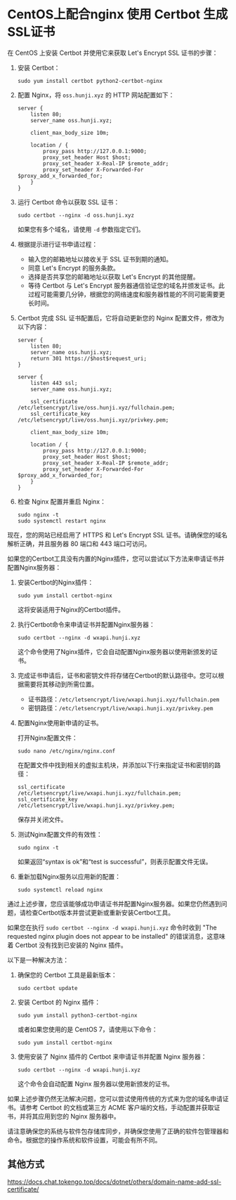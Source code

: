 # CentOS上配合nginx 使用 Certbot 生成SSL证书

在 CentOS 上安装 Certbot 并使用它来获取 Let's Encrypt SSL 证书的步骤：

1. 安装 Certbot：
   ```
   sudo yum install certbot python2-certbot-nginx
   ```

2. 配置 Nginx，将 `oss.hunji.xyz` 的 HTTP 网站配置如下：
   ```
   server {
       listen 80;
       server_name oss.hunji.xyz;

       client_max_body_size 10m;

       location / {
           proxy_pass http://127.0.0.1:9000;
           proxy_set_header Host $host;
           proxy_set_header X-Real-IP $remote_addr;
           proxy_set_header X-Forwarded-For $proxy_add_x_forwarded_for; 
       }
   }
   ```

3. 运行 Certbot 命令以获取 SSL 证书：
   ```
   sudo certbot --nginx -d oss.hunji.xyz
   ```
   如果您有多个域名，请使用 `-d` 参数指定它们。

4. 根据提示进行证书申请过程：
   - 输入您的邮箱地址以接收关于 SSL 证书到期的通知。
   - 同意 Let's Encrypt 的服务条款。
   - 选择是否共享您的邮箱地址以获取 Let's Encrypt 的其他提醒。
   - 等待 Certbot 与 Let's Encrypt 服务器通信验证您的域名并颁发证书。此过程可能需要几分钟，根据您的网络速度和服务器性能的不同可能需要更长时间。

5. Certbot 完成 SSL 证书配置后，它将自动更新您的 Nginx 配置文件，修改为以下内容：
   ```
   server {
       listen 80;
       server_name oss.hunji.xyz;
       return 301 https://$host$request_uri;
   }
   
   server {
       listen 443 ssl;
       server_name oss.hunji.xyz;

       ssl_certificate /etc/letsencrypt/live/oss.hunji.xyz/fullchain.pem;
       ssl_certificate_key /etc/letsencrypt/live/oss.hunji.xyz/privkey.pem;

       client_max_body_size 10m;

       location / {
           proxy_pass http://127.0.0.1:9000;
           proxy_set_header Host $host;
           proxy_set_header X-Real-IP $remote_addr;
           proxy_set_header X-Forwarded-For $proxy_add_x_forwarded_for; 
       }
   }
   ```

6. 检查 Nginx 配置并重启 Nginx：
   ```
   sudo nginx -t
   sudo systemctl restart nginx
   ```

现在，您的网站已经启用了 HTTPS 和 Let's Encrypt SSL 证书。请确保您的域名解析正确，并且服务器 80 端口和 443 端口可访问。




如果您的Certbot工具没有内置的Nginx插件，您可以尝试以下方法来申请证书并配置Nginx服务器：

1. 安装Certbot的Nginx插件：
   ```
   sudo yum install certbot-nginx
   ```

   这将安装适用于Nginx的Certbot插件。

2. 执行Certbot命令来申请证书并配置Nginx服务器：
   ```
   sudo certbot --nginx -d wxapi.hunji.xyz
   ```

   这个命令使用了Nginx插件，它会自动配置Nginx服务器以使用新颁发的证书。

3. 完成证书申请后，证书和密钥文件将存储在Certbot的默认路径中。您可以根据需要将其移动到所需位置。

   - 证书路径：`/etc/letsencrypt/live/wxapi.hunji.xyz/fullchain.pem`
   - 密钥路径：`/etc/letsencrypt/live/wxapi.hunji.xyz/privkey.pem`

4. 配置Nginx使用新申请的证书。

   打开Nginx配置文件：
   ```
   sudo nano /etc/nginx/nginx.conf
   ```

   在配置文件中找到相关的虚拟主机块，并添加以下行来指定证书和密钥的路径：
   ```
   ssl_certificate /etc/letsencrypt/live/wxapi.hunji.xyz/fullchain.pem;
   ssl_certificate_key /etc/letsencrypt/live/wxapi.hunji.xyz/privkey.pem;
   ```

   保存并关闭文件。

5. 测试Nginx配置文件的有效性：
   ```
   sudo nginx -t
   ```

   如果返回“syntax is ok”和“test is successful”，则表示配置文件无误。

6. 重新加载Nginx服务以应用新的配置：
   ```
   sudo systemctl reload nginx
   ```

通过上述步骤，您应该能够成功申请证书并配置Nginx服务器。如果您仍然遇到问题，请检查Certbot版本并尝试更新或重新安装Certbot工具。



如果您在执行 `sudo certbot --nginx -d wxapi.hunji.xyz` 命令时收到 "The requested nginx plugin does not appear to be installed" 的错误消息，这意味着 Certbot 没有找到已安装的 Nginx 插件。

以下是一种解决方法：

1. 确保您的 Certbot 工具是最新版本：
   ```
   sudo certbot update
   ```

2. 安装 Certbot 的 Nginx 插件：
   ```
   sudo yum install python3-certbot-nginx
   ```

   或者如果您使用的是 CentOS 7，请使用以下命令：
   ```
   sudo yum install certbot-nginx
   ```

3. 使用安装了 Nginx 插件的 Certbot 来申请证书并配置 Nginx 服务器：
   ```
   sudo certbot --nginx -d wxapi.hunji.xyz
   ```

   这个命令会自动配置 Nginx 服务器以使用新颁发的证书。

如果上述步骤仍然无法解决问题，您可以尝试使用传统的方式来为您的域名申请证书。请参考 Certbot 的文档或第三方 ACME 客户端的文档，手动配置并获取证书，并将其应用到您的 Nginx 服务器中。

请注意确保您的系统与软件包存储库同步，并确保您使用了正确的软件包管理器和命令。根据您的操作系统和软件设置，可能会有所不同。

## 其他方式

https://docs.chat.tokengo.top/docs/dotnet/others/domain-name-add-ssl-certificate/